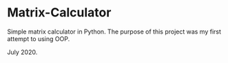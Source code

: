 # Matrix-Calculator
Simple matrix calculator in Python.
The purpose of this project was my first attempt to using OOP.

July 2020.
